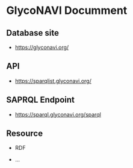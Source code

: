 # GlycoNAVI Documment

## Database site

* https://glyconavi.org/

## API

* https://sparqlist.glyconavi.org/

## SAPRQL Endpoint

* https://sparql.glyconavi.org/sparql

## Resource

* RDF

* ...
